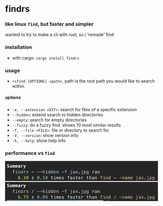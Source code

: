 # findrs

### like linux `find`, but faster and simpler

wanted to try to make a cli with rust, so i 'remade' find 

### installation

* with cargo: `cargo install findrs`

### usage

* `rsfind [OPTIONS] <path>`, path is the root path you would like to search within

##### options

* `-e, --extension <EXT>`: search for files of a specific extension
* `--hidden`: extend search to hidden directories
* `--empty`: search for empty directories
* `--fuzzy`: do a fuzzy find. shows 10 most similar results
* `-f, --file <FILE>`: file or directory to search for
* `-V, --version`: show version info
* `-h, --help`: show help info

### performance vs `find`

![](img/benchmark.png)
![](img/benchmark2.png)
